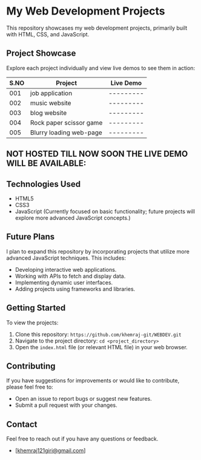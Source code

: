# My Web Development Projects

This repository showcases my web development projects, primarily built with HTML, CSS, and JavaScript.
## Project Showcase

Explore each project individually and view live demos to see them in action:

| S.NO| Project                   | Live Demo |
| --- | ------------------------- | --------- |
| 001 | job application           | --------- |
| 002 | music website             | --------- |
| 003 | blog website              | --------- |
| 004 | Rock paper scissor game   | --------- |
| 005 | Blurry loading web-page   | ---------|

## NOT HOSTED TILL NOW SOON THE LIVE DEMO WILL BE AVAILABLE:

## Technologies Used

* HTML5
* CSS3
* JavaScript (Currently focused on basic functionality; future projects will explore more advanced JavaScript concepts.)

## Future Plans

I plan to expand this repository by incorporating projects that utilize more advanced JavaScript techniques. This includes:

* Developing interactive web applications.
* Working with APIs to fetch and display data.
* Implementing dynamic user interfaces.
* Adding projects using frameworks and libraries.

## Getting Started

To view the projects:

1.  Clone this repository: `https://github.com/khemraj-git/WEBDEV.git`
2.  Navigate to the project directory: `cd <project_directory>`
3.  Open the `index.html` file (or relevant HTML file) in your web browser.

## Contributing

If you have suggestions for improvements or would like to contribute, please feel free to:

* Open an issue to report bugs or suggest new features.
* Submit a pull request with your changes.

## Contact

Feel free to reach out if you have any questions or feedback.

* [khemraj121giri@gmail.com]



